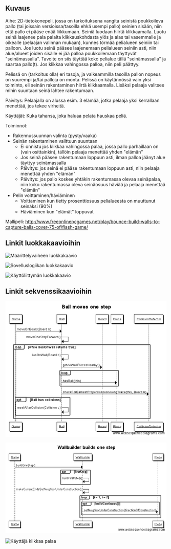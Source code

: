 ## Kuvaus

Aihe: 2D-tietokonepeli, jossa on tarkoituksena vangita seinistä poukkoileva pallo (tai joissain versioissa/tasoilla ehkä usempi pallo) seinien sisään, niin että pallo ei pääse enää liikkumaan. Seiniä luodaan hiirtä klikkaamalla. Luotu seinä laajenee pala palalta klikkauskohdasta ylös ja alas tai vasemmalle ja oikealle (pelaajan valinnan mukaan), kunnes törmää pelialueen seiniin tai palloon. Jos luotu seinä pääsee laajenemaan pelialueen seiniin asti, niin alue/alueet joiden sisälle ei jää palloa poukkoilemaan täyttyvät "seinämassalla". Tavoite on siis täyttää koko pelialue tällä "seinämassalla" ja saartaa pallo(t). Jos klikkaa vahingossa palloa, niin peli päättyy.

Pelissä on (tarkoitus olla) eri tasoja, ja vaikeammilla tasoilla pallon nopeus on suurempi ja/tai palloja on monta. Pelissä on käytännössä vain yksi toiminto, eli seinän rakentaminen hiirtä klikkaamalla. Lisäksi pelaaja valitsee mihin suuntaan seinä lähtee rakentumaan.

Päivitys: Pelaajalla on alussa esim. 3 elämää, jotka pelaaja yksi kerrallaan menettää, jos tekee virheitä. 

Käyttäjät: Kuka tahansa, joka haluaa pelata hauskaa peliä.

Toiminnot:
* Rakennussuunnan valinta (pysty/vaaka)
* Seinän rakentaminen valittuun suuntaan
	* Ei onnistu jos klikkaa vahingossa palaa, jossa pallo parhaillaan on (vain osittainkin), tällöin pelaaja menettää yhden "elämän"
	* Jos seinä pääsee rakentumaan loppuun asti, ilman palloa jäänyt alue täyttyy seinämassalla
	* Päivitys: jos seinä ei pääse rakentumaan loppuun asti, niin pelaaja menettää yhden "elämän"
	* Päivitys: jos pallo koskee yhtäkin rakentumassa olevaa seinäpalaa, niin koko rakentumassa oleva seinäosuus häviää ja pelaaja menettää "elämän" 
* Pelin voittaminen/häviäminen
	* Voittaminen kun tietty prosenttiosuus pelialueesta on muuttunut seinäksi (90%)
	* Häviäminen kun "elämät" loppuvat

Mallipeli: http://www.freeonlinepcgames.net/play/bounce-build-walls-to-capture-balls-cover-75-of/flash-game/

## Linkit luokkakaavioihin
![Määrittelyvaiheen luokkakaavio](https://github.com/saaheikk/pallopeli/tree/master/dokumentaatiohakemisto/maarittelyvaiheenluokkakaavio.png)

![Sovelluslogiikan luokkakaavio](https://github.com/saaheikk/pallopeli/tree/master/dokumentaatiohakemisto/luokkakaaviot/sovelluslogiikkaluokkakaavio.png)

![Käyttöliittymän luokkakaavio](https://github.com/saaheikk/pallopeli/tree/master/dokumentaatiohakemisto/luokkakaaviot/kayttoliittymaluokkakaavio.png)

## Linkit sekvenssikaavioihin
![Pallon liikkuminen](https://github.com/saaheikk/pallopeli/blob/master/dokumentaatiohakemisto/sekvenssikaaviot/sekvenssikaavioPallonLiikkuminen.png)

![Seinän rakentuminen](https://github.com/saaheikk/pallopeli/blob/master/dokumentaatiohakemisto/sekvenssikaaviot/sekvenssikaavioSeinanRakentuminen.png)

![Käyttäjä klikkaa palaa](https://github.com//saaheikk/pallopeli/tree/master/dokumentaatiohakemisto/sekvenssikaaviot/sekvanssikaavioKayttajaKlikkaaPalaa.png)
